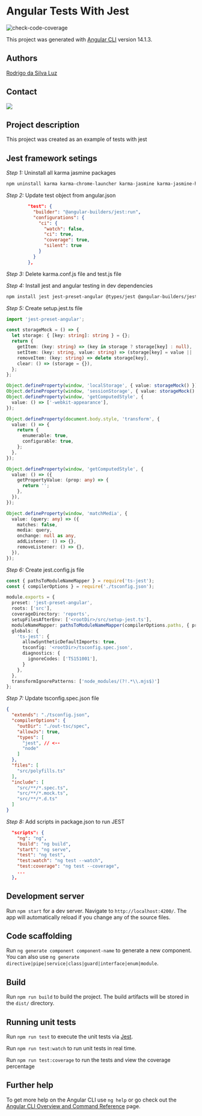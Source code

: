 # Angular Tests With Jest
![check-code-coverage](https://img.shields.io/badge/code--coverage-100%25-brightgreen)

This project was generated with [Angular CLI](https://github.com/angular/angular-cli) version 14.1.3.

## Authors
[Rodrigo da Silva Luz](https://github.com/rodrigodasilvaluz)

## Contact

<div>
  <a href="https://www.linkedin.com/in/rodrigo-da-silva-luz-b2a88555" target="_blank"><img loading="lazy" src="https://img.shields.io/badge/-LinkedIn-%230077B5?style=for-the-badge&logo=linkedin&logoColor=white" target="_blank"></a>   
</div>

## Project description

This project was created as an example of tests with jest

## Jest framework setings

*Step 1:* Uninstall all karma jasmine packages
```bash
npm uninstall karma karma-chrome-launcher karma-jasmine karma-jasmine-html-reporter karma-coverage
```

*Step 2:* Update test object from angular.json
```json
        "test": {
          "builder": "@angular-builders/jest:run",
          "configurations": {
            "ci": {
              "watch": false,
              "ci": true,
              "coverage": true,
              "silent": true
            }
          }
        },
```

*Step 3:* Delete karma.conf.js file and test.js file

*Step 4:* Install jest and angular testing in dev dependencies
```bash
npm install jest jest-preset-angular @types/jest @angular-builders/jest ts-jest @testing-library/angular --save-dev
```

*Step 5:* Create setup.jest.ts file
```ts
import 'jest-preset-angular';

const storageMock = () => {
  let storage: { [key: string]: string } = {};
  return {
    getItem: (key: string) => (key in storage ? storage[key] : null),
    setItem: (key: string, value: string) => (storage[key] = value || ''),
    removeItem: (key: string) => delete storage[key],
    clear: () => (storage = {}),
  };
};

Object.defineProperty(window, 'localStorage', { value: storageMock() });
Object.defineProperty(window, 'sessionStorage', { value: storageMock() });
Object.defineProperty(window, 'getComputedStyle', {
  value: () => ['-webkit-appearance'],
});

Object.defineProperty(document.body.style, 'transform', {
  value: () => {
    return {
      enumerable: true,
      configurable: true,
    };
  },
});

Object.defineProperty(window, 'getComputedStyle', {
  value: () => ({
    getPropertyValue: (prop: any) => {
      return '';
    },
  }),
});

Object.defineProperty(window, 'matchMedia', {
  value: (query: any) => ({
    matches: false,
    media: query,
    onchange: null as any,
    addListener: () => {},
    removeListener: () => {},
  }),
});
```

*Step 6:* Create jest.config.js file
```ts
const { pathsToModuleNameMapper } = require('ts-jest');
const { compilerOptions } = require('./tsconfig.json');

module.exports = {
  preset: 'jest-preset-angular',
  roots: ['src'],
  coverageDirectory: 'reports',
  setupFilesAfterEnv: ['<rootDir>/src/setup-jest.ts'],
  moduleNameMapper: pathsToModuleNameMapper(compilerOptions.paths, { prefix: '<rootDir>/' }),
  globals: {
    'ts-jest': {
      allowSyntheticDefaultImports: true,
      tsconfig: '<rootDir>/tsconfig.spec.json',
      diagnostics: {
        ignoreCodes: ['TS151001'],
      }
    },
  },
  transformIgnorePatterns: ['node_modules/(?!.*\\.mjs$)']
};

```

*Step 7:* Update tsconfig.spec.json file
```json
{
  "extends": "./tsconfig.json",
  "compilerOptions": {
    "outDir": "./out-tsc/spec",
    "allowJs": true,
    "types": [
      "jest", // <--
      "node"
    ]
  },
  "files": [
    "src/polyfills.ts"
  ],
  "include": [
    "src/**/*.spec.ts",
    "src/**/*.mock.ts",
    "src/**/*.d.ts"
  ]
}
```

*Step 8:* Add scripts in package.json to run JEST
```json
  "scripts": {
    "ng": "ng",
    "build": "ng build",
    "start": "ng serve",
    "test": "ng test",
    "test:watch": "ng test --watch",
    "test:coverage": "ng test --coverage",
    ...
  },
```

## Development server

Run `npm start` for a dev server. Navigate to `http://localhost:4200/`. The app will automatically reload if you change any of the source files.

## Code scaffolding

Run `ng generate component component-name` to generate a new component. You can also use `ng generate directive|pipe|service|class|guard|interface|enum|module`.

## Build

Run `npm run build` to build the project. The build artifacts will be stored in the `dist/` directory.

## Running unit tests

Run `npm run test` to execute the unit tests via [Jest](https://jestjs.io/).

Run `npm run test:watch` to run unit tests in real time.

Run `npm run test:coverage` to run the tests and view the coverage percentage

## Further help

To get more help on the Angular CLI use `ng help` or go check out the [Angular CLI Overview and Command Reference](https://angular.io/cli) page.
